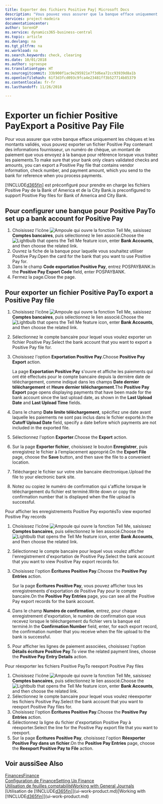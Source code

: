 ```yaml
---
title: Exporter des fichiers Positive Pay| Microsoft Docs
description: "Vous pouvez vous assurer que la banque efface uniquement les chèques et les montants validés en exportant un fichier Positive Pay contenant des informations de paiement et fournisseur."
services: project-madeira
documentationcenter: 
author: SorenGP
ms.service: dynamics365-business-central
ms.topic: article
ms.devlang: na
ms.tgt_pltfrm: na
ms.workload: na
ms.search.keywords: check, clearing
ms.date: 10/01/2018
ms.author: sgroespe
ms.translationtype: HT
ms.sourcegitcommit: 33b900f1ac9e295921e7f3d6ea72cc93939d8a1b
ms.openlocfilehash: 61f3d3fcd093c9fca4e23481ff3b527714b85379
ms.contentlocale: fr-fr
ms.lasthandoff: 11/26/2018

---
```

# <a name="export-a-positive-pay-file"></a><span data-ttu-id="515fa-103">Exporter un fichier Positive Pay</span><span class="sxs-lookup"><span data-stu-id="515fa-103">Export a Positive Pay File</span></span>
<span data-ttu-id="515fa-104">Pour vous assurer que votre banque efface uniquement les chèques et les montants validés, vous pouvez exporter un fichier Positive Pay contenant des informations fournisseur, un numéro de chèque, un montant de paiement que vous envoyez à la banque pour référence lorsque vous traitez les paiements.</span><span class="sxs-lookup"><span data-stu-id="515fa-104">To make sure that your bank only clears validated checks and amounts, you can export a Positive Pay file that contains vendor information, check number, and payment amount, which you send to the bank for reference when you process payments.</span></span>

[!INCLUDE[d365fin](includes/d365fin_md.md)] <span data-ttu-id="515fa-105">est préconfiguré pour prendre en charge les fichiers Positive Pay de la Bank of America et de la City Bank.</span><span class="sxs-lookup"><span data-stu-id="515fa-105">is preconfigured to support Positive Pay files for Bank of America and City Bank.</span></span>

## <a name="to-set-up-a-bank-account-for-positive-pay"></a><span data-ttu-id="515fa-106">Pour configurer une banque pour Positive Pay</span><span class="sxs-lookup"><span data-stu-id="515fa-106">To set up a bank account for Positive Pay</span></span>
1. <span data-ttu-id="515fa-107">Choisissez l'icône ![Ampoule qui ouvre la fonction Tell Me](media/ui-search/search_small.png "Dites-moi ce que vous voulez faire"), saisissez **Comptes bancaires**, puis sélectionnez le lien associé.</span><span class="sxs-lookup"><span data-stu-id="515fa-107">Choose the ![Lightbulb that opens the Tell Me feature](media/ui-search/search_small.png "Tell me what you want to do") icon, enter **Bank Accounts**, and then choose the related link.</span></span>
2. <span data-ttu-id="515fa-108">Ouvrez la fiche de la banque pour laquelle vous souhaitez utiliser Positive Pay.</span><span class="sxs-lookup"><span data-stu-id="515fa-108">Open the card for the bank that you want to use Positive Pay for.</span></span>
3. <span data-ttu-id="515fa-109">Dans le champ **Code exportation Positive Pay**, entrez POSPAYBANK.</span><span class="sxs-lookup"><span data-stu-id="515fa-109">In the **Positive Pay Export Code** field, enter POSPAYBANK.</span></span>
4. <span data-ttu-id="515fa-110">Fermez la page.</span><span class="sxs-lookup"><span data-stu-id="515fa-110">Close the page.</span></span>

## <a name="to-export-a-positive-pay-file"></a><span data-ttu-id="515fa-111">Pour exporter un fichier Positive Pay</span><span class="sxs-lookup"><span data-stu-id="515fa-111">To export a Positive Pay file</span></span>
1. <span data-ttu-id="515fa-112">Choisissez l'icône ![Ampoule qui ouvre la fonction Tell Me](media/ui-search/search_small.png "Dites-moi ce que vous voulez faire"), saisissez **Comptes bancaires**, puis sélectionnez le lien associé.</span><span class="sxs-lookup"><span data-stu-id="515fa-112">Choose the ![Lightbulb that opens the Tell Me feature](media/ui-search/search_small.png "Tell me what you want to do") icon, enter **Bank Accounts**, and then choose the related link.</span></span>
2. <span data-ttu-id="515fa-113">Sélectionnez le compte bancaire pour lequel vous voulez exporter un fichier Positive Pay.</span><span class="sxs-lookup"><span data-stu-id="515fa-113">Select the bank account that you want to export a Positive Pay file for.</span></span>
3. <span data-ttu-id="515fa-114">Choisissez l'option **Exportation Positive Pay**.</span><span class="sxs-lookup"><span data-stu-id="515fa-114">Choose **Positive Pay Export** action.</span></span>

    <span data-ttu-id="515fa-115">La page **Exportation Positive Pay** s'ouvre et affiche les paiements qui ont été effectués pour le compte bancaire depuis la dernière date de téléchargement, comme indiqué dans les champs **Date dernier téléchargement** et **Heure dernier téléchargement**.</span><span class="sxs-lookup"><span data-stu-id="515fa-115">The **Positive Pay Export** page opens displaying payments that have been made for the bank account since the last upload date, as shown in the **Last Upload Date** and **Last Upload Time** fields.</span></span>
4. <span data-ttu-id="515fa-116">Dans le champ **Date limite téléchargement**, spécifiez une date avant laquelle les paiements ne sont pas inclus dans le fichier exporté.</span><span class="sxs-lookup"><span data-stu-id="515fa-116">In the **Cutoff Upload Date** field, specify a date before which payments are not included in the exported file.</span></span>
5. <span data-ttu-id="515fa-117">Sélectionnez l'option **Exporter**.</span><span class="sxs-lookup"><span data-stu-id="515fa-117">Choose the **Export** action.</span></span>
6. <span data-ttu-id="515fa-118">Sur la page **Exporter fichier**, choisissez le bouton **Enregistrer**, puis enregistrez le fichier à l'emplacement approprié.</span><span class="sxs-lookup"><span data-stu-id="515fa-118">On the **Export File** page, choose the **Save** button, and then save the file to a convenient location.</span></span>
7. <span data-ttu-id="515fa-119">Téléchargez le fichier sur votre site bancaire électronique.</span><span class="sxs-lookup"><span data-stu-id="515fa-119">Upload the file to your electronic bank site.</span></span>
8. <span data-ttu-id="515fa-120">Notez ou copiez le numéro de confirmation qui s'affiche lorsque le téléchargement du fichier est terminé.</span><span class="sxs-lookup"><span data-stu-id="515fa-120">Write down or copy the confirmation number that is displayed when the file upload is successful.</span></span>

<span data-ttu-id="515fa-121">Pour afficher les enregistrements Positive Pay exportés</span><span class="sxs-lookup"><span data-stu-id="515fa-121">To view exported Positive Pay records</span></span>

1. <span data-ttu-id="515fa-122">Choisissez l'icône ![Ampoule qui ouvre la fonction Tell Me](media/ui-search/search_small.png "Dites-moi ce que vous voulez faire"), saisissez **Comptes bancaires**, puis sélectionnez le lien associé.</span><span class="sxs-lookup"><span data-stu-id="515fa-122">Choose the ![Lightbulb that opens the Tell Me feature](media/ui-search/search_small.png "Tell me what you want to do") icon, enter **Bank Accounts**, and then choose the related link.</span></span>
2. <span data-ttu-id="515fa-123">Sélectionnez le compte bancaire pour lequel vous voulez afficher l'enregistrement d'exportation de Positive Pay.</span><span class="sxs-lookup"><span data-stu-id="515fa-123">Select the bank account that you want to view Positive Pay export records for.</span></span>
3. <span data-ttu-id="515fa-124">Choisissez l'option **Écritures Positive Pay**.</span><span class="sxs-lookup"><span data-stu-id="515fa-124">Choose the **Positive Pay Entries** action.</span></span>

    <span data-ttu-id="515fa-125">Sur la page **Écritures Positive Pay**, vous pouvez afficher tous les enregistrements d'exportation de Positive Pay pour le compte bancaire.</span><span class="sxs-lookup"><span data-stu-id="515fa-125">On the **Positive Pay Entries** page, you can see all the Positive Pay export records for the bank account.</span></span>
4. <span data-ttu-id="515fa-126">Dans le champ **Numéro de confirmation**, entrez, pour chaque enregistrement d'exportation, le numéro de confirmation que vous recevez lorsque le téléchargement du fichier vers la banque est terminé.</span><span class="sxs-lookup"><span data-stu-id="515fa-126">In the **Confirmation Number** field, enter, for each export record, the confirmation number that you receive when the file upload to the bank is successful.</span></span>
5. <span data-ttu-id="515fa-127">Pour afficher les lignes de paiement associées, choisissez l'option **Détails écriture Positive Pay**.</span><span class="sxs-lookup"><span data-stu-id="515fa-127">To view the related payment lines, choose the **Positive Pay Entry Details** action.</span></span>

<span data-ttu-id="515fa-128">Pour réexporter les fichiers Positive Pay</span><span class="sxs-lookup"><span data-stu-id="515fa-128">To reexport Positive Pay files</span></span>

1. <span data-ttu-id="515fa-129">Choisissez l'icône ![Ampoule qui ouvre la fonction Tell Me](media/ui-search/search_small.png "Dites-moi ce que vous voulez faire"), saisissez **Comptes bancaires**, puis sélectionnez le lien associé.</span><span class="sxs-lookup"><span data-stu-id="515fa-129">Choose the ![Lightbulb that opens the Tell Me feature](media/ui-search/search_small.png "Tell me what you want to do") icon, enter **Bank Accounts**, and then choose the related link.</span></span>
2. <span data-ttu-id="515fa-130">Sélectionnez le compte bancaire pour lequel vous voulez réeexporter les fichiers Positive Pay.</span><span class="sxs-lookup"><span data-stu-id="515fa-130">Select the bank account that you want to reexport Positive Pay files for.</span></span>
3. <span data-ttu-id="515fa-131">Choisissez l'option **Écritures Positive Pay**.</span><span class="sxs-lookup"><span data-stu-id="515fa-131">Choose the **Positive Pay Entries** action.</span></span>
4. <span data-ttu-id="515fa-132">Sélectionnez la ligne du fichier d'exportation Positive Pay à réexporter.</span><span class="sxs-lookup"><span data-stu-id="515fa-132">Select the line for the Positive Pay export file that you want to reexport.</span></span>
5. <span data-ttu-id="515fa-133">Sur la page **Écritures Positive Pay**, choisissez l'option **Réexporter Positive Pay dans un fichier**.</span><span class="sxs-lookup"><span data-stu-id="515fa-133">On the **Positive Pay Entries** page, choose the **Reexport Positive Pay to File** action.</span></span>

## <a name="see-also"></a><span data-ttu-id="515fa-134">Voir aussi</span><span class="sxs-lookup"><span data-stu-id="515fa-134">See Also</span></span>
[<span data-ttu-id="515fa-135">Finances</span><span class="sxs-lookup"><span data-stu-id="515fa-135">Finance</span></span>](finance.md)  
[<span data-ttu-id="515fa-136">Configuration de Finance</span><span class="sxs-lookup"><span data-stu-id="515fa-136">Setting Up Finance</span></span>](finance-setup-finance.md)  
[<span data-ttu-id="515fa-137">Utilisation de feuilles comptabilité</span><span class="sxs-lookup"><span data-stu-id="515fa-137">Working with General Journals</span></span>](ui-work-general-journals.md)  
<span data-ttu-id="515fa-138">[Utilisation de [!INCLUDE[d365fin](includes/d365fin_md.md)]](ui-work-product.md)</span><span class="sxs-lookup"><span data-stu-id="515fa-138">[Working with [!INCLUDE[d365fin](includes/d365fin_md.md)]](ui-work-product.md)</span></span>

